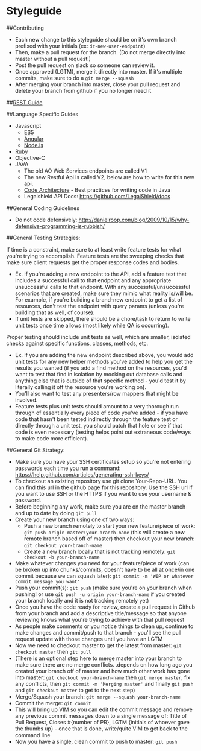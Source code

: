 # Styleguide

##Contributing
- Each new change to this styleguide should be on it's own branch prefixed with your initials (ex: `dr-new-user-endpoint`)
- Then, make a pull request for the branch. (Do not merge directly into master without a pull request!)
- Post the pull request on slack so someone can review it.
- Once approved (LGTM), merge it directly into master. If it's multiple commits, make sure to do a `git merge --squash`
- After merging your branch into master, close your pull request and delete your branch from github if you no longer need it

##[REST Guide](/restful-guide.md)

##Language Specific Guides
+ Javascript
  - [ES5](https://github.com/airbnb/javascript/tree/master/es5)
  - [Angular](https://github.com/johnpapa/angular-styleguide)
  - [Node.js](https://github.com/RisingStack/node-style-guide)
+ [Ruby](https://github.com/bbatsov/ruby-style-guide)
+ Objective-C
+ JAVA
  - The old AO Web Services endpoints are called V1
  - The new Restful Api is called V2, below are how to write for this new api.
  - [Code Architecture](/java/code-architecture.md) - Best practices for writing code in Java 
  - Legalshield API Docs: https://github.com/LegalShield/docs

##General Coding Guidelines
- Do not code defensively: http://danielroop.com/blog/2009/10/15/why-defensive-programming-is-rubbish/

##General Testing Strategies:

If time is a constraint, make sure to at least write feature tests for what you're trying to accomplish. Feature tests are the sweeping checks that make sure client requests get the proper response codes and bodies. 
- Ex. If you're adding a new endpoint to the API, add a feature test that includes a successful call to that endpoint and any appropriate unsuccessful calls to that endpoint. With any successful/unsuccessful scenarios that are created, make sure they mimic what reality is/will be. For example, if you're building a brand-new endpoint to get a list of resources, don't test the endpoint with query params (unless you're building that as well, of course). 
- If unit tests are skipped, there should be a chore/task to return to write unit tests once time allows (most likely while QA is occurring).

Proper testing should include unit tests as well, which are smaller, isolated checks against specific functions, classes, methods, etc. 
- Ex. If you are adding the new endpoint described above, you would add unit tests for any new helper methods you've added to help you get the results you wanted (if you add a find method on the resources, you'd want to test that find in isolation by mocking out database calls and anything else that is outside of that specific method - you'd test it by literally calling it off the resource you're working on). 
- You'll also want to test any presenters/row mappers that might be involved. 
- Feature tests plus unit tests should amount to a very thorough run through of essentially every piece of code you've added - if you have code that hasn't been tested indirectly through the feature test or directly through a unit test, you should patch that hole or see if that code is even necessary (testing helps point out extraneous code/ways to make code more efficient).

##General Git Strategy:
+ Make sure you have your SSH certificates setup so you're not entering passwords each time you run a command: https://help.github.com/articles/generating-ssh-keys/
+ To checkout an existing repository use git clone Your-Repo-URL. You can find this url in the github page for this repository. Use the SSH url if you want to use SSH or the HTTPS if you want to use your username & password.
+ Before beginning any work, make sure you are on the master branch and up to date by doing `git pull`
+ Create your new branch using one of two ways:
  - Push a new branch remotely to start your new feature/piece of work: `git push origin master:your-branch-name` (this will create a new remote branch based off of master) then checkout your new branch: `git checkout your-branch-name`
  - Create a new branch locally that is not tracking remotely: `git checkout -b your-branch-name`
+ Make whatever changes you need for your feature/piece of work (can be broken up into chunks/commits, doesn't have to be all at once/in one commit because we can squash later): `git commit -m 'WIP or whatever commit message you want'`
+ Push your commit(s): `git push` (make sure you're on your branch when pushing! or use `git push -u origin your-branch-name` if you created your branch locally and it is not tracking remotely yet)
+ Once you have the code ready for review, create a pull request in Github from your branch and add a descriptive title/message so that anyone reviewing knows what you're trying to achieve with that pull request
+ As people make comments or you notice things to clean up, continue to make changes and commit/push to that branch - you'll see the pull request update with those changes until you have an LGTM
+ Now we need to checkout master to get the latest from master: `git checkout master` then `git pull` 
+ (There is an optional step here to merge master into your branch to make sure there are no merge conflicts. .depends on how long ago you created your branch off of master and how much other work has gone into master: `git checkout your-branch-name` then `git merge master`, fix any conflicts, then `git commit -m 'Merging master'` and finally `git push` and `git checkout master` to get to the next step)
+ Merge/Squash your branch: `git merge --squash your-branch-name`
+ Commit the merge: `git commit`
+ This will bring up VIM so you can edit the commit message and remove any previous commit messages down to a single message of: Title of Pull Request, Closes #{number of PR}, LGTM {initials of whoever gave the thumbs up} - once that is done, write/quite VIM to get back to the command line
+ Now you have a single, clean commit to push to master: `git push`
